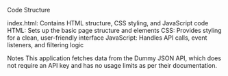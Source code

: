 Code Structure

index.html: Contains HTML structure, CSS styling, and JavaScript code
HTML: Sets up the basic page structure and elements
CSS: Provides styling for a clean, user-friendly interface
JavaScript: Handles API calls, event listeners, and filtering logic

Notes
This application fetches data from the Dummy JSON API, which does not require an API key and has no usage limits as per their documentation.
